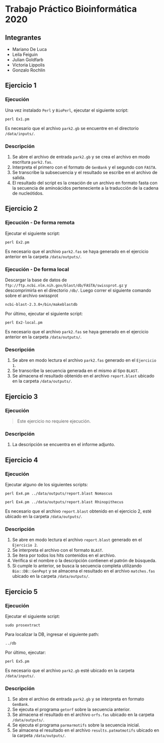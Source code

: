 # **Trabajo Práctico Bioinformática 2020**

## Integrantes
- Mariano De Luca
- Leila Feiguin
- Julian Goldfarb
- Victoria Lippolis
- Gonzalo Rochlin

## **Ejercicio 1**
### Ejecución
Una vez instalado `Perl` y `BioPerl`, ejecutar el siguiente script:
```
perl Ex1.pm 
```
Es necesario que el archivo `park2.gb` se encuentre en el directorio `/data/inputs/`.

### Descripción
1. Se abre el archivo de entrada `park2.gb` y se crea el archivo en modo escritura `park2.fas`.
2. Interpreta el primero con el formato de `GenBank` y el segundo con `FASTA`.
3. Se transcribe la subsecuencia y el resultado se escribe en el archivo de salida.
4. El resultado del script es la creación de un archivo en formato fasta con la secuencia de aminoácidos perteneciente a la traducción de la cadena de nucleótidos.

## **Ejercicio 2**
### Ejecución - **De forma remota**
Ejecutar el siguiente script:
```
perl Ex2.pm 
```
Es necesario que el archivo `park2.fas` se haya generado en el ejercicio anterior en la carpeta `/data/outputs/`.


### Ejecución - **De forma local**
Descargar la base de datos de `ftp://ftp.ncbi.nlm.nih.gov/blast/db/FASTA/swissprot.gz` y descomprimirla en el directorio `/db/`.
Luego correr el siguiente comando sobre el archivo swissprot
```
ncbi-blast-2.3.0+/bin/makeblastdb
```

Por último, ejecutar el siguiente script:
```
perl Ex2-local.pm 
```
Es necesario que el archivo `park2.fas` se haya generado en el ejercicio anterior en la carpeta `/data/outputs/`.

### Descripción
1. Se abre en modo lectura el archivo `park2.fas` generado en el `Ejercicio 1`.
2. Se transcribe la secuencia generada en el mismo al tipo `BLAST`.
3. Se almacena el resultado obtenido en el archivo `report.blast` ubicado en la carpeta `/data/outputs/`.

## **Ejercicio 3**
### Ejecución
> Este ejercicio no requiere ejecución.

### Descripción
1. La descripción se encuentra en el informe adjunto.

## **Ejercicio 4**
### Ejecución
Ejecutar alguno de los siguientes scripts:
```
perl Ex4.pm ../data/outputs/report.blast Nomascus
```
```
perl Ex4.pm ../data/outputs/report.blast Rhinopithecus
```
Es necesario que el archivo `report.blast` obtenido en el ejercicio 2, esté ubicado en la carpeta `/data/outputs/`.

### Descripción
1. Se abre en modo lectura el archivo `report.blast` generado en el `Ejercicio 2`.
2. Se interpreta el archivo con el formato `BLAST`.
3. Se itera por todos los hits contenidos en el archivo.
4. Verifica si el nombre o la descripción contienen el patrón de búsqueda.
5. Si cumple lo anterior, se busca la secuencia completa utilizando `Bio::DB::GenPept` y se almacena el resultado en el archivo `matches.fas` ubicado en la carpeta `/data/outputs/`.


## **Ejercicio 5**
### Ejecución
Ejecutar el siguiente script:
```
sudo prosextract
```
Para localizar la DB, ingresar el siguiente path:
```
../db
```
Por último, ejecutar:
```
perl Ex5.pm
```
Es necesario que el archivo `park2.gb` esté ubicado en la carpeta `/data/inputs/`.

### Descripción
1. Se abre el archivo de entrada `park2.gb` y se interpreta en formato `GenBank`.
2. Se ejecuta el programa `getorf` sobre la secuencia anterior.
3. Se almacena el resultado en el archivo `orfs.fas` ubicado en la carpeta `/data/outputs/`.
4. Se ejecuta el programa `parmarmotifs` sobre la secuencia inicial.
5. Se almacena el resultado en el archivo `results.patmatmotifs` ubicado en la carpeta `/data/outputs/`.